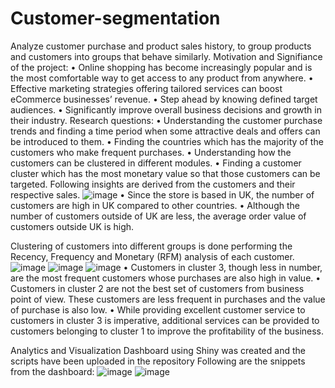 # Customer-segmentation
Analyze customer purchase and product sales history, to group products and customers into groups that behave similarly.
Motivation and Signifiance of the project:
• Online shopping has become increasingly popular and is the most comfortable way to get access to any product from anywhere.
• Effective marketing strategies offering tailored services can boost eCommerce businesses’ revenue.
• Step ahead by knowing defined target audiences.
• Significantly improve overall business decisions and growth in their industry.
Research questions:
• Understanding the customer purchase trends and finding a time period when some attractive deals and offers can be introduced to them.
• Finding the countries which has the majority of the customers who make frequent purchases.
• Understanding how the customers can be clustered in different modules.
• Finding a customer cluster which has the most monetary value so that those customers can be targeted.
Following insights are derived from the customers and their respective sales.
![image](https://user-images.githubusercontent.com/89947247/200994485-da70911b-f227-4332-a818-b47e470dc66e.png)
• Since the store is based in UK, the number of customers are high in UK compared to other countries.
• Although the number of customers outside of UK are less, the average order value of customers outside UK is high.


Clustering of customers into different groups is done performing the Recency, Frequency and Monetary (RFM) analysis of each customer.
![image](https://user-images.githubusercontent.com/89947247/200995255-5a6d7172-9142-4901-89ae-f527361da55d.png)
![image](https://user-images.githubusercontent.com/89947247/200995315-d925da84-ff90-4c70-b4bc-32c43f3b1ee9.png)
![image](https://user-images.githubusercontent.com/89947247/200995373-3409d5e0-8925-4e3e-8268-444b74f749b2.png)
• Customers in cluster 3, though less in number, are the most frequent customers whose purchases are also high in value.
• Customers in cluster 2 are not the best set of customers from business point of view. These customers are less frequent in purchases and the value of purchase is also low.
• While providing excellent customer service to customers in cluster 3 is imperative, additional services can be provided to customers belonging to cluster 1 to improve the profitability of the business.


Analytics and Visualization Dashboard using Shiny was created and the scripts have been uploaded in the repository 
Following are the snippets from the dashboard:
![image](https://user-images.githubusercontent.com/89947247/200995606-7422f3d9-61bb-4330-af88-8381c3a70271.png)
![image](https://user-images.githubusercontent.com/89947247/200995736-4f6d3e97-1d41-45cf-a233-aa153f62db7c.png)

